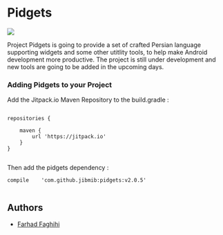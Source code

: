 # Pidgets

[![](https://jitpack.io/v/jibmib/pidgets.svg)](https://jitpack.io/#jibmib/pidgets)

Project Pidgets is going to provide a set of crafted Persian language supporting widgets and some other utitlity tools, to help make Android development more productive. The project is still under development and new tools are going to be added in the upcoming days.

### Adding Pidgets to your Project

Add the Jitpack.io Maven Repository to the build.gradle :

```

repositories {

    maven { 
        url 'https://jitpack.io'
    }
}
  
```

Then add the pidgets dependency :

```
compile    'com.github.jibmib:pidgets:v2.0.5'
  
```

## Authors

* [Farhad Faghihi](https://github.com/farhadfaghihi)
